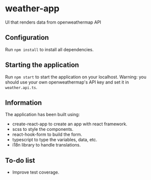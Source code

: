 # weather-app
UI that renders data from openweathermap API

## Configuration

Run `npm install` to install all dependencies.

## Starting the application

Run `npm start` to start the application on your localhost.
Warning: you should use your own openweathermap's API key and set it in `weather.api.ts`.

## Information

The application has been built using:
 - create-react-app to create an app with react framework.
 - scss to style the components.
 - react-hook-form to build the form.
 - typescript to type the variables, data, etc. 
 - i18n library to handle translations.

## To-do list
 - Improve test coverage.
